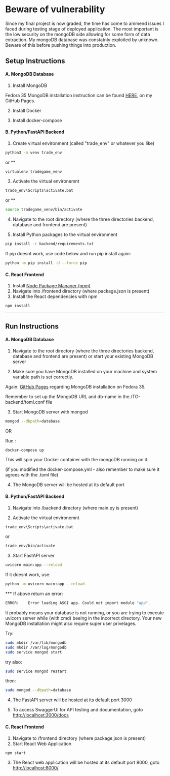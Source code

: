 # Beware of vulnerability
Since my final project is now graded, the time has come to ammend issues I faced during testing stage of deployed application. The most important is the low security on the mongoDB side allowing for some form of data extraction. My mongoDB database was constatnly exploited by unknown. Beware of this before pushing things into production.

## Setup Instructions

#### A. MongoDB Database

1. Install MongoDB

Fedora 35 MongoDB installation instruction can be found [HERE](https://c4rt0.github.io/Fedora/), on my GitHub Pages.

2. Install Docker

3. Install docker-compose

#### B. Python/FastAPI Backend

1. Create virtual environment (called "trade_env" or whatever you like)

```bash
python3 -m venv trade_env
```

or \*\*

```bash
virtualenv tradegame_venv
```

3. Activate the virtual environemnt

```bash
trade_env\Scripts\activate.bat
```

or \*\*

```bash
source tradegame_venv/bin/activate
```

4. Navigate to the root directory (where the three directories backend, database and frontend are present)

5. Install Python packages to the virtual environment

```bash
pip install -r backend/requirements.txt
```

If pip doesnt work, use code below and run pip install again:

```bash
python -m pip install -U --force pip
```

#### C. React Frontend

1. Install [Node Package Manager (npm)](https://www.npmjs.com/get-npm)
2. Navigate into /frontend directory (where package.json is present)
3. Install the React dependencies with npm

```bash
npm install
```

<hr>

## Run Instructions

#### A. MongoDB Database

1. Navigate to the root directory (where the three directories backend, database and frontend are present) or start your existing MongoDB server

2. Make sure you have MongoDB installed on your machine and system variable path is set correctly.

Again: [GitHub Pages](https://c4rt0.github.io/Fedora/) regarding MongoDB installation on Fedora 35.

Remember to set up the MongoDB URL and db-name in the /TG-backend/toml.conf file

3. Start MongoDB server with mongod

```bash
mongod --dbpath=database
```

OR

Run :

```bash
docker-compose up
```

This will spin your Docker container with the mongoDB running on it.

(if you modified the docker-compose.yml - also remember to make sure it agrees with the .toml file)

4. The MongoDB server will be hosted at its default port

#### B. Python/FastAPI Backend

1. Navigate into /backend directory (where main.py is present)

2. Activate the virtual environemnt

```bash
trade_env\Scripts\activate.bat
```

or

```bash
trade_env/bin/activate
```

3. Start FastAPI server

```bash
uvicorn main:app --reload
```

If it doesnt work, use:

```bash
python -m uvicorn main:app --reload
```

\*\*\* If above return an error:

```bash
ERROR:    Error loading ASGI app. Could not import module "app".
```

It probably means your database is not running, or you are trying to execute uvicorn server while (with cmd) beeing in the incorrect directory. Your new MongoDB installation might also require super user privelages.

Try:

```bash
sudo mkdir /var/lib/mongodb
sudo mkdir /var/log/mongodb
sudo service mongod start
```

try also:

```bash
sudo service mongod restart
```

then:

```bash
sudo mongod --dbpath=database
```

4. The FastAPI server will be hosted at its default port 3000

5. To access SwaggerUI for API testing and documentation, goto [http://localhost:3000/docs](http://localhost:3000/docs)

#### C. React Frontend

1. Navigate to /frontend directory (where package.json is present)
2. Start React Web Application

```bash
npm start
```

3. The React web application will be hosted at its default port 8000, goto [http://localhost:8000/](http://localhost:8000/)
